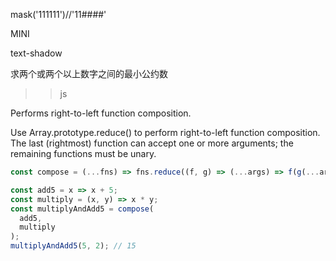 


mask('111111')//'11####'

MINI

text-shadow

求两个或两个以上数字之间的最小公约数

>>js

Performs right-to-left function composition.

Use Array.prototype.reduce() to perform right-to-left function composition. The last (rightmost) function can accept one or more arguments; the remaining functions must be unary.

```js
const compose = (...fns) => fns.reduce((f, g) => (...args) => f(g(...args)));

const add5 = x => x + 5;
const multiply = (x, y) => x * y;
const multiplyAndAdd5 = compose(
  add5,
  multiply
);
multiplyAndAdd5(5, 2); // 15
```
